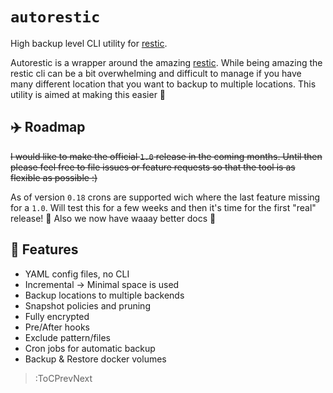 # `autorestic`

High backup level CLI utility for [restic](https://restic.net/).

Autorestic is a wrapper around the amazing [restic](https://restic.net/). While being amazing the restic cli can be a bit overwhelming and difficult to manage if you have many different location that you want to backup to multiple locations. This utility is aimed at making this easier 🙂

<!-- ![Sketch](./docs/Sketch.png) -->

## ✈️ Roadmap

~~I would like to make the official `1.0` release in the coming months. Until then please feel free to file issues or feature requests so that the tool is as flexible as possible :)~~

As of version `0.18` crons are supported wich where the last feature missing for a `1.0`. Will test this for a few weeks and then it's time for the first "real" release! 🎉 Also we now have waaay better docs 📒

## 🌈 Features

- YAML config files, no CLI
- Incremental -> Minimal space is used
- Backup locations to multiple backends
- Snapshot policies and pruning
- Fully encrypted
- Pre/After hooks
- Exclude pattern/files
- Cron jobs for automatic backup
- Backup & Restore docker volumes

> :ToCPrevNext
